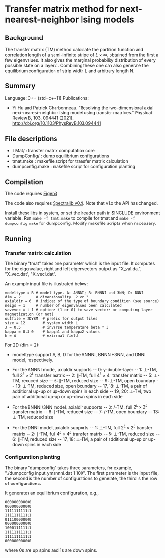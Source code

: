 # Transfer matrix method for next-nearest-neighbor Ising models

## Background

The transfer matrix (TM) method calculate the partition function and correlation length of a semi-infinite stripe of $L \times \infty$, obtained from the first a few eigenvalues. It also gives the marginal probability distribution of every possible state on a layer $L$. Combining these one can also generate the equilibrium configuration of strip width L and arbitrary length N.

## Summary

Language: C++ (std=c++11)
Publications:
- Yi Hu and Patrick Charbonneau. "Resolving the two-dimensional axial next-nearest-neighbor Ising model using transfer matrices." Physical Review B, 103, 094441 (2021). http://doi.org/10.1103/PhysRevB.103.094441

## File descriptions

- TMat/ : transfer matrix computation core
- DumpConfig/ : dump equilibrium configurations
- tmat.make : makefile script for transfer matrix calculation
- dumpconfig.make : makefile script for configuration planting


## Compilation

The code requires [Eigen3](https://gitlab.com/libeigen/eigen.git)

The code also requires [Spectralib v0.9](https://github.com/yixuan/spectra/releases/tag/v0.9.0). Note that v1.x  the API has changed.

Install these libs in system, or set the header path in $INCLUDE environment variable. Run `make -f tmat.make` to compile for tmat and `make -f dumpconfig.make` for dumpconfig. Modify makefile scripts when necessary.


## Running

### Transfer matrix calculation

The binary "tmat" takes one parameter which is the input file. It computes for the eigenvalue, right and left eigenvectors output as "X_val.dat", "X_vec.dat", "X_vecl.dat". 

An example input file is illustrated below:

```
modeltype = B # model type. A: ANNNI; B: BNNNI and 3NN; D: DNNI
dim = 2       # dimensionality. 2 or 3
axialdir = 6  # indices of the type of boundary condition (see source)
neigs = 1     # number of eigenvalues been calculated
savevec = 1 1 # options (1 or 0) to save vectors or computing layer magnetization (or not)
outfile = 2DYBM  # prefix for output files
size = 12        # system width L
J = 0.5          # inverse temperature beta * J 
kappa = 0.8 0    # kappa1 and kappa2 values
h = 0            # external field
```

For 2D (dim = 2):
- modeltype support A, B, D for the ANNNI, BNNNI+3NN, and DNNI model, respectively.

- For the ANNNI model, axialdir supports
-- 0: y-double-layer
-- 1: $\perp$-TM, full $2^L \times 2^L$ transfer matrix
-- 2: $\parallel$-TM, full $4^L \times 4^L$ transfer matrix
-- 5: $\perp$-TM, reduced size
-- 6: $\parallel$-TM, reduced size
-- 9: $\perp$-TM, open boundary
-- 13: $\perp$-TM, reduced size, open boundary
-- 17, 18: $\perp$-TM, a pair of additional up-up or up-down spins in each side
-- 19, 20: $\perp$-TM, two pair of additional up-up or up-down spins in each side

- For the BNNNI/3NN model, axialdir supports
-- 3: $/$-TM, full $2^L \times 2^L$ transfer matrix
-- 6: $\parallel$-TM, reduced size
-- 7: $/$-TM, open boundary
-- 13: $\perp$-TM, reduced size

- For the DNNI model, axialdir supports
-- 1: $\perp$-TM, full $2^L \times 2^L$ transfer matrix
-- 2: $\parallel$-TM, full $4^L \times 4^L$ transfer matrix
-- 5: $\perp$-TM, reduced size
-- 6: $\parallel$-TM, reduced size
-- 17, 18: $\perp$-TM, a pair of additional up-up or up-down spins in each side

### Configuration planting

The binary "dumpconfig" takes three parameters, for example, "./dumpconfig input_ymannni.dat 1 100". The first parameter is the input file, the second is the number of configurations to generate, the third is the row of configurations.

It generates an equilibrium configuration, e.g.,

```
000000000000
000000000000
111111111111
111111111111
011100000000
000000000000
100011111111
111111111111
111111111111
000000000000
```

where 0s are up spins and 1s are down spins.




